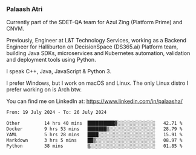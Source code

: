 ### Palaash Atri

Currently part of the SDET-QA team for Azul Zing (Platform Prime) and CNVM. 

Previously, Engineer at L&T Technology Services, working as a Backend Engineer for Halliburton on DecisionSpace (DS365.ai) Platform team, building Java SDKs, microservices and Kubernetes automation, validation and deployment tools using Python.

I speak C++, Java, JavaScript & Python 3.

I prefer Windows, but I work on macOS and Linux. The only Linux distro I prefer working on is Arch btw.

You can find me on LinkedIn at: https://www.linkedin.com/in/palaasha/

<!--START_SECTION:waka-->

```txt
From: 19 July 2024 - To: 26 July 2024

Other         14 hrs 40 mins  ██████████▓░░░░░░░░░░░░░░   42.71 %
Docker        9 hrs 53 mins   ███████▒░░░░░░░░░░░░░░░░░   28.79 %
YAML          5 hrs 28 mins   ████░░░░░░░░░░░░░░░░░░░░░   15.91 %
Markdown      3 hrs 5 mins    ██▒░░░░░░░░░░░░░░░░░░░░░░   08.97 %
Python        38 mins         ▒░░░░░░░░░░░░░░░░░░░░░░░░   01.85 %
```

<!--END_SECTION:waka-->
